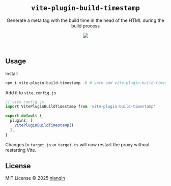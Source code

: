 <h2 align='center'><samp>vite-plugin-build-timestamp</samp></h2>

<p align='center'>Generate a meta tag with the build time in the head of the HTML during the build process</p>

<p align='center'>
<a href='https://www.npmjs.com/package/vite-plugin-build-timestamp'>
<img src='https://img.shields.io/npm/v/vite-plugin-build-timestamp?color=222&style=flat-square'>
</a>
</p>

<br>

## Usage

Install

```bash
npm i vite-plugin-build-timestamp -D # yarn add vite-plugin-build-timestamp -D
```

Add it to `vite.config.js`

```ts
// vite.config.js
import VitePluginBuildTimestamp from 'vite-plugin-build-timestamp'

export default {
  plugins: [
    VitePluginBuildTimestamp()
  ],
}
```

Changes to `target.js` or `target.ts` will now restart the proxy without restarting Vite.

## License

MIT License © 2025 [nianqin](https://github.com/nqdy666)
